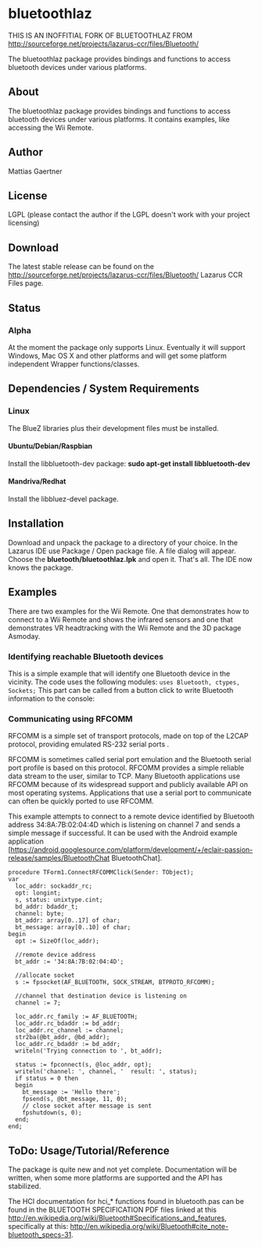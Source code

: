 # bluetoothlaz

THIS IS AN INOFFITIAL FORK OF BLUETOOTHLAZ FROM <http://sourceforge.net/projects/lazarus-ccr/files/Bluetooth/>

The bluetoothlaz package provides bindings and functions to access bluetooth devices under various platforms.

## About
The bluetoothlaz package provides bindings and functions to access bluetooth devices under various platforms. It contains examples, like accessing the Wii Remote.
## Author
Mattias Gaertner
## License
LGPL (please contact the author if the LGPL doesn't work with your project licensing)
## Download
The latest stable release can be found on the <http://sourceforge.net/projects/lazarus-ccr/files/Bluetooth/> Lazarus CCR Files page.
## Status
### Alpha
At the moment the package only supports Linux. Eventually it will support Windows, Mac OS X and other platforms and will get some platform independent Wrapper functions/classes.
## Dependencies / System Requirements
### Linux
The BlueZ libraries plus their development files must be installed. 
#### Ubuntu/Debian/Raspbian
Install the libbluetooth-dev package:
__sudo apt-get install libbluetooth-dev__
#### Mandriva/Redhat
Install the libbluez-devel package.
## Installation
Download and unpack the package to a directory of your choice. In the Lazarus IDE use Package / Open package file. A file dialog will appear. Choose the __bluetooth/bluetoothlaz.lpk__ and open it. That's all. The IDE now knows the package.
## Examples
There are two examples for the Wii Remote. One that demonstrates how to connect to a Wii Remote and shows the infrared sensors and one that demonstrates VR headtracking with the Wii Remote and the 3D package Asmoday.
### Identifying reachable Bluetooth devices
This is a simple example that will identify one Bluetooth device in the vicinity.
The code uses the following modules:
`uses Bluetooth, ctypes, Sockets;`
This part can be called from a button click to write Bluetooth information to the console:
### Communicating using RFCOMM
RFCOMM is a simple set of transport protocols, made on top of the L2CAP protocol, providing emulated RS-232 serial ports .

RFCOMM is sometimes called serial port emulation and the Bluetooth serial port profile is based on this protocol. RFCOMM provides a simple reliable data stream to the user, similar to TCP. Many Bluetooth applications use RFCOMM because of its widespread support and publicly available API on most operating systems. Applications that use a serial port to communicate can often be quickly ported to use RFCOMM.

This example attempts to connect to a remote device identified by Bluetooth address 34:8A:7B:02:04:4D which is listening on channel 7 and sends a simple message if successful. It can be used with the Android example application [https://android.googlesource.com/platform/development/+/eclair-passion-release/samples/BluetoothChat BluetoothChat].


    procedure TForm1.ConnectRFCOMMClick(Sender: TObject);
    var
      loc_addr: sockaddr_rc;
      opt: longint;
      s, status: unixtype.cint;
      bd_addr: bdaddr_t;
      channel: byte;
      bt_addr: array[0..17] of char;
      bt_message: array[0..10] of char;
    begin
      opt := SizeOf(loc_addr);
    
      //remote device address
      bt_addr := '34:8A:7B:02:04:4D';
    
      //allocate socket
      s := fpsocket(AF_BLUETOOTH, SOCK_STREAM, BTPROTO_RFCOMM);
    
      //channel that destination device is listening on
      channel := 7;
    
      loc_addr.rc_family := AF_BLUETOOTH;
      loc_addr.rc_bdaddr := bd_addr;
      loc_addr.rc_channel := channel;
      str2ba(@bt_addr, @bd_addr);
      loc_addr.rc_bdaddr := bd_addr;
      writeln('Trying connection to ', bt_addr);
    
      status := fpconnect(s, @loc_addr, opt);
      writeln('channel: ', channel, '  result: ', status);
      if status = 0 then
      begin
        bt_message := 'Hello there';
        fpsend(s, @bt_message, 11, 0);
        // close socket after message is sent
        fpshutdown(s, 0);
      end;
    end; 


## ToDo: Usage/Tutorial/Reference

The package is quite new and not yet complete. Documentation will be written, when some more platforms are supported and the API has stabilized.

The HCI documentation for hci_* functions found in bluetooth.pas can be found in the BLUETOOTH SPECIFICATION PDF files linked at this <http://en.wikipedia.org/wiki/Bluetooth#Specifications_and_features>, specifically at this: <http://en.wikipedia.org/wiki/Bluetooth#cite_note-bluetooth_specs-31>.
